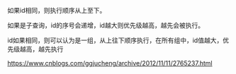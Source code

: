 如果id相同，则执行顺序从上至下。

如果是子查询，id的序号会递增，id越大则优先级越高，越先会被执行。

id如果相同，则可以认为是一组，从上往下顺序执行，在所有组中，id值越大，优先级越高，越先执行

https://www.cnblogs.com/ggjucheng/archive/2012/11/11/2765237.html